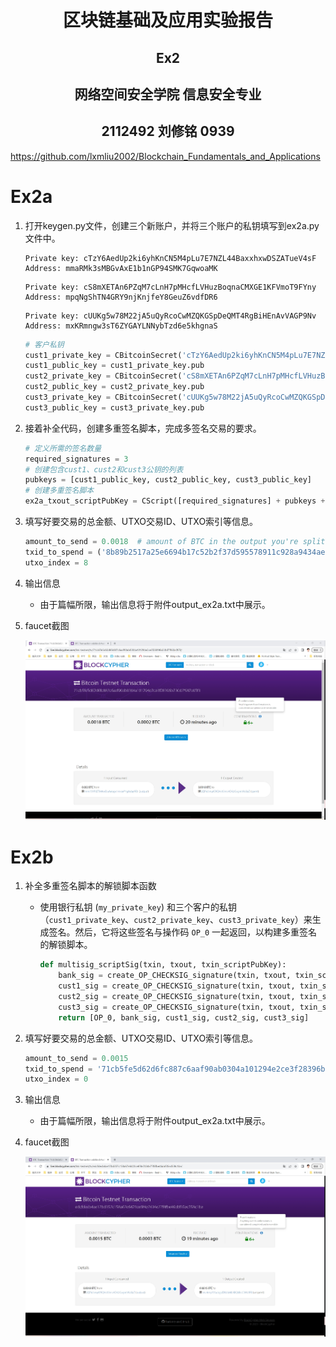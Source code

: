 # 	<center>**区块链基础及应用实验报告**</center>

## <center>**Ex2**</center>

## <center> **网络空间安全学院 信息安全专业**</center>

## <center> **2112492 刘修铭 0939**</center>

https://github.com/lxmliu2002/Blockchain_Fundamentals_and_Applications

# Ex2a

1. 打开keygen.py文件，创建三个新账户，并将三个账户的私钥填写到ex2a.py文件中。

   ```shell
   Private key: cTzY6AedUp2ki6yhKnCN5M4pLu7E7NZL44BaxxhxwDSZATueV4sF
   Address: mmaRMk3sMBGvAxE1b1nGP94SMK7GqwoaMK
   ```
   ```shell
   Private key: cS8mXETAn6PZqM7cLnH7pMHcfLVHuzBoqnaCMXGE1KFVmoT9FYny
   Address: mpqNgShTN4GRY9njKnjfeY8GeuZ6vdfDR6
   ```
   ```shell
   Private key: cUUKg5w78M22jA5uQyRcoCwMZQKGSpDeQMT4RgBiHEnAvVAGP9Nv
   Address: mxKRmngw3sT6ZYGAYLNNybTzd6e5khgnaS
   ```
   ```python
   # 客户私钥
   cust1_private_key = CBitcoinSecret('cTzY6AedUp2ki6yhKnCN5M4pLu7E7NZL44BaxxhxwDSZATueV4sF')
   cust1_public_key = cust1_private_key.pub
   cust2_private_key = CBitcoinSecret('cS8mXETAn6PZqM7cLnH7pMHcfLVHuzBoqnaCMXGE1KFVmoT9FYny')
   cust2_public_key = cust2_private_key.pub
   cust3_private_key = CBitcoinSecret('cUUKg5w78M22jA5uQyRcoCwMZQKGSpDeQMT4RgBiHEnAvVAGP9Nv')
   cust3_public_key = cust3_private_key.pub
   ```

2. 接着补全代码，创建多重签名脚本，完成多签名交易的要求。

   ```python
   # 定义所需的签名数量
   required_signatures = 3
   # 创建包含cust1、cust2和cust3公钥的列表
   pubkeys = [cust1_public_key, cust2_public_key, cust3_public_key]
   # 创建多重签名脚本
   ex2a_txout_scriptPubKey = CScript([required_signatures] + pubkeys + [len(pubkeys), OP_CHECKMULTISIG])
   ```

3. 填写好要交易的总金额、UTXO交易ID、UTXO索引等信息。

   ```python
   amount_to_send = 0.0018  # amount of BTC in the output you're splitting minus fee
   txid_to_spend = ('8b89b2517a25e6694b17c52b2f37d595578911c928a9434aebea79ecbe7d976d')
   utxo_index = 8
   ```

4. 输出信息

   * 由于篇幅所限，输出信息将于附件output_ex2a.txt中展示。

5. faucet截图

   <img src="./pic/Ex2a.png" style="zoom:50%;" />






# Ex2b

1. 补全多重签名脚本的解锁脚本函数

   * 使用银行私钥 (`my_private_key`) 和三个客户的私钥（`cust1_private_key`、`cust2_private_key`、`cust3_private_key`）来生成签名。然后，它将这些签名与操作码 `OP_0` 一起返回，以构建多重签名的解锁脚本。

     ```python
     def multisig_scriptSig(txin, txout, txin_scriptPubKey):
         bank_sig = create_OP_CHECKSIG_signature(txin, txout, txin_scriptPubKey, my_private_key)
         cust1_sig = create_OP_CHECKSIG_signature(txin, txout, txin_scriptPubKey, cust1_private_key)
         cust2_sig = create_OP_CHECKSIG_signature(txin, txout, txin_scriptPubKey, cust2_private_key)
         cust3_sig = create_OP_CHECKSIG_signature(txin, txout, txin_scriptPubKey, cust3_private_key)
         return [OP_0, bank_sig, cust1_sig, cust2_sig, cust3_sig]
     ```

2. 填写好要交易的总金额、UTXO交易ID、UTXO索引等信息。

   ```python
   amount_to_send = 0.0015
   txid_to_spend = '71cb5fe5d62d6fc887c6aaf90ab0304a101294e2ce3f28396b230d7f982a05f3'
   utxo_index = 0
   ```

3. 输出信息

   * 由于篇幅所限，输出信息将于附件output_ex2a.txt中展示。

4. faucet截图

   <img src="./pic/Ex2b.png" style="zoom:50%;" />

   

